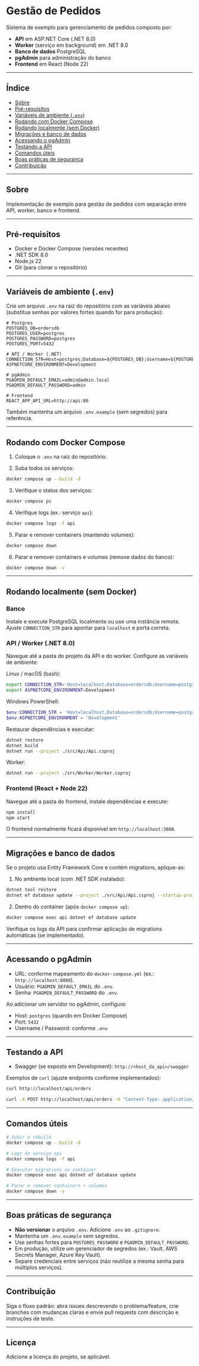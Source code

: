# Gestão de Pedidos

Sistema de exemplo para gerenciamento de pedidos composto por:

* **API** em ASP.NET Core (.NET 8.0)
* **Worker** (serviço em background) em .NET 8.0
* **Banco de dados** PostgreSQL
* **pgAdmin** para administração do banco
* **Frontend** em React (Node 22)

---

## Índice

* [Sobre](#sobre)
* [Pré-requisitos](#pré-requisitos)
* [Variáveis de ambiente (`.env`)](#variáveis-de-ambiente-env)
* [Rodando com Docker Compose](#rodando-com-docker-compose)
* [Rodando localmente (sem Docker)](#rodando-localmente-sem-docker)
* [Migrações e banco de dados](#migrações-e-banco-de-dados)
* [Acessando o pgAdmin](#acessando-o-pgadmin)
* [Testando a API](#testando-a-api)
* [Comandos úteis](#comandos-úteis)
* [Boas práticas de segurança](#boas-práticas-de-segurança)
* [Contribuição](#contribuição)

---

## Sobre

Implementação de exemplo para gestão de pedidos com separação entre API, worker, banco e frontend.

---

## Pré-requisitos

* Docker e Docker Compose (versões recentes)
* .NET SDK 8.0
* Node.js 22
* Git (para clonar o repositório)

---

## Variáveis de ambiente (`.env`)

Crie um arquivo `.env` na raiz do repositório com as variáveis abaixo (substitua senhas por valores fortes quando for para produção):

```env
# Postgres
POSTGRES_DB=ordersdb
POSTGRES_USER=postgres
POSTGRES_PASSWORD=postgres
POSTGRES_PORT=5432

# API / Worker (.NET)
CONNECTION_STR=Host=postgres;Database=${POSTGRES_DB};Username=${POSTGRES_USER};Password=${POSTGRES_PASSWORD}
ASPNETCORE_ENVIRONMENT=Development

# pgAdmin
PGADMIN_DEFAULT_EMAIL=admin@admin.local
PGADMIN_DEFAULT_PASSWORD=admin

# Frontend
REACT_APP_API_URL=http://api:80
```

Também mantenha um arquivo `.env.example` (sem segredos) para referência.

---

## Rodando com Docker Compose

1. Coloque o `.env` na raiz do repositório.

2. Suba todos os serviços:

```bash
docker compose up --build -d
```

3. Verifique o status dos serviços:

```bash
docker compose ps
```

4. Verifique logs (ex.: serviço `api`):

```bash
docker compose logs -f api
```

5. Parar e remover containers (mantendo volumes):

```bash
docker compose down
```

6. Parar e remover containers e volumes (remove dados do banco):

```bash
docker compose down -v
```

---

## Rodando localmente (sem Docker)

### Banco

Instale e execute PostgreSQL localmente ou use uma instância remota. Ajuste `CONNECTION_STR` para apontar para `localhost` e porta correta.

### API / Worker (.NET 8.0)

Navegue até a pasta do projeto da API e do worker. Configure as variáveis de ambiente:

Linux / macOS (bash):

```bash
export CONNECTION_STR='Host=localhost;Database=ordersdb;Username=postgres;Password=postgres;Port=5432'
export ASPNETCORE_ENVIRONMENT=Development
```

Windows PowerShell:

```powershell
$env:CONNECTION_STR = 'Host=localhost;Database=ordersdb;Username=postgres;Password=postgres;Port=5432'
$env:ASPNETCORE_ENVIRONMENT = 'Development'
```

Restaurar dependências e executar:

```bash
dotnet restore
dotnet build
dotnet run --project ./src/Api/Api.csproj
```

Worker:

```bash
dotnet run --project ./src/Worker/Worker.csproj
```

### Frontend (React + Node 22)

Navegue até a pasta do frontend, instale dependências e execute:

```bash
npm install
npm start
```

O frontend normalmente ficará disponível em `http://localhost:3000`.

---

## Migrações e banco de dados

Se o projeto usa Entity Framework Core e contém migrations, aplique-as:

1. No ambiente local (com .NET SDK instalado):

```bash
dotnet tool restore
dotnet ef database update --project ./src/Api/Api.csproj --startup-project ./src/Api/Api.csproj
```

2. Dentro do container (após `docker compose up`):

```bash
docker compose exec api dotnet ef database update
```

Verifique os logs da API para confirmar aplicação de migrations automáticas (se implementado).

---

## Acessando o pgAdmin

* URL: conforme mapeamento do `docker-compose.yml` (ex.: `http://localhost:8080`).
* Usuário: `PGADMIN_DEFAULT_EMAIL` do `.env`.
* Senha: `PGADMIN_DEFAULT_PASSWORD` do `.env`.

Ao adicionar um servidor no pgAdmin, configure:

* Host: `postgres` (quando em Docker Compose)
* Port: `5432`
* Username / Password: conforme `.env`

---

## Testando a API

* Swagger (se exposto em Development): `http://<host_da_api>/swagger`

Exemplos de `curl` (ajuste endpoints conforme implementados):

```bash
curl http://localhost/api/orders

curl -X POST http://localhost/api/orders -H "Content-Type: application/json" -d '{"customer":"João","items":[]}'
```

---

## Comandos úteis

```bash
# Subir e rebuild
docker compose up --build -d

# Logs do serviço api
docker compose logs -f api

# Executar migrations no container
docker compose exec api dotnet ef database update

# Parar e remover containers + volumes
docker compose down -v
```

---

## Boas práticas de segurança

* **Não versionar** o arquivo `.env`. Adicione `.env` ao `.gitignore`.
* Mantenha um `.env.example` sem segredos.
* Use senhas fortes para `POSTGRES_PASSWORD` e `PGADMIN_DEFAULT_PASSWORD`.
* Em produção, utilize um gerenciador de segredos (ex.: Vault, AWS Secrets Manager, Azure Key Vault).
* Separe credenciais entre serviços (não reutilize a mesma senha para múltiplos serviços).

---

## Contribuição

Siga o fluxo padrão: abra issues descrevendo o problema/feature, crie branches com mudanças claras e envie pull requests com descrição e instruções de teste.

---

## Licença

Adicione a licença do projeto, se aplicável.
